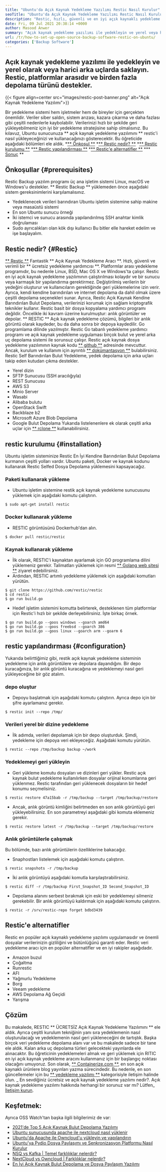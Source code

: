 ```yaml
---
title: "Ubuntu'da Açık Kaynak Yedekleme Yazılımı Restic Nasıl Kurulur" 
seoTitle: "Ubuntu'da Açık Kaynak Yedekleme Yazılımı Restic Nasıl Kurulur" 
description: "Restic, hızlı, güvenli ve en iyi açık kaynaklı yedekleme yazılımlarından biridir. AWS S3, Microsoft Azure, Google Cloud ve diğer arka uç seçeneklerini destekler." 
date: Fri, 09 Jul 2021 20:38:14 +0000
author: Masood Anwer
summary: "Açık kaynak yedekleme yazılımı ile yedekleyin ve yerel veya harici arka uçlarda saklayın. Restic, platformlar arasıdır ve birden fazla depolama türünü destekler." 
url: /tr/how-to-set-up-open-source-backup-software-restic-on-ubuntu/
categories: ['Backup Software']
---
```


## Açık kaynak yedekleme yazılımı ile yedekleyin ve yerel olarak veya harici arka uçlarda saklayın. Restic, platformlar arasıdır ve birden fazla depolama türünü destekler.

{{< figure align=center src="images/restic-post-banner.png" alt="Açık Kaynak Yedekleme Yazılımı">}}

Bir yedekleme sistemi hem işletmeler hem de bireyler için gerçekten önemlidir. Veriler siber saldırı, sistem arızası, kazara çıkarma ve daha fazlası gibi çeşitli nedenlerle kaybolabilir. Verilerinizi hızlı bir şekilde geri yükleyebilmeniz için iyi bir yedekleme stratejisine sahip olmalısınız. Bu kılavuz, Ubuntu sunucunuza ** açık kaynak yedekleme yazılımını ** restic'i nasıl yükleyeceğinizi ve kullanacağınızı gösterecektir.
Bu öğreticide aşağıdaki bölümleri ele aldık.
  *[** Önkoşul **][1]
  *[** Restic nedir? **][2]
  *[** Restic kurulumu **][3]
  *[** Restic yapılandırması **][4]
  *[** Restic'e alternatifler **][5]
  *** [Sonuç][6] **

## Önkoşullar {#prerequisites}
Restic Backup yazılım programı üç ana işletim sistemi Linux, macOS ve Windows'u destekler. ** Restic Backup ** yüklemeden önce aşağıdaki sistem gereksinimlerini karşılamalısınız.
  * Yedeklenecek verileri barındıran Ubuntu işletim sistemine sahip makine veya masaüstü sistemi
  * En son Ubuntu sunucu örneği
  * İki istemci ve sunucu arasında yapılandırılmış SSH anahtar kimlik doğrulaması
  * Sudo ayrıcalıkları olan kök dışı kullanıcı
Bu bitler elle hareket edelim ve işe başlayalım.

## Restic nedir? {#Restic}
[** Restic **][7] Fantastik ** Açık Kaynak Yedekleme Aracı **. Hızlı, güvenli ve verimli bir ** ücretsiz yedekleme yardımcısı **. Platformlar arası yedekleme programıdır, bu nedenle Linux, BSD, Mac OS X ve Windows'ta çalışır. Restic en iyi açık kaynak yedekleme yazılımının çalıştırılması kolaydır ve bir sunucu veya karmaşık bir yapılandırma gerektirmez. Değiştirilmiş verilerin bir yedeğini oluşturur ve kullanıcıların gerektiğinde geri yüklemelerine izin verir. Ayrıca, kendi kendine barındırılan ve internet depolama da dahil olmak üzere çeşitli depolama seçenekleri sunar. Ayrıca, Restic Açık Kaynak Kendine Barındırılan Bulut Depolama, verilerinizi korumak için sağlam kriptografik teknikler kullanır.
Restic basit bir dosya kopyalama yardımcı programı değildir. Öncelikle iki kavram üzerine kurulmuştur: anlık görüntüler ve depolar. ** RESTIC ** Açık kaynak yedekleme çözümü, bilgileri bir anlık görüntü olarak kaydeder, bu da daha sonra bir depoya kaydedilir. Go programlama dilinde yazılmıştır. Restic Go tabanlı yedekleme yardımcı programı ve açık kaynak yedekleme uygulaması birçok bulut ve yerel arka uç depolama sistemi ile sorunsuz çalışır. Restic açık kaynak dosya yedekleme yazılımının kaynak kodu [** github **][8] adresinde mevcuttur. Ancak, kurulum ve kullanım için ayrıntılı [** dokümantasyon **][9] bulabilirsiniz.
Restic Self Barındırılan Bulut Yedekleme, yedek depolama için arka uçları takip eden kutudan çıkma destekler.
  * Yerel dizin
  * SFTP Sunucusu (SSH aracılığıyla)
  * REST Sunucusu
  * AWS S3
  * Minio Server
  * Wasabi
  * Alibaba bulutu
  * OpenStack Swift
  * Backblaze b2
  * Microsoft Azure Blob Depolama
  * Google Bulut Depolama
Yukarıda listelenenlere ek olarak çeşitli arka uçlar için [** rclone **][10] kullanabilirsiniz.

## restic kurulumu {#installation}
Ubuntu işletim sisteminize Restic En İyi Kendine Barındırılan Bulut Depolama kurmanın çeşitli yolları vardır. Ubuntu paketi, Docker ve kaynak kodunu kullanarak Restic Selfed Dosya Depolama yüklemesini kapsayacağız.

### Paketi kullanarak yükleme
  * Ubuntu işletim sistemine restik açık kaynak yedekleme sunucusunu yüklemek için aşağıdaki komutu çalıştırın.
```
$ sudo apt-get install restic
```

### Docker kullanarak yükleme
  * RESTIC görüntüsünü Dockerhub'dan alın.
```
$ docker pull restic/restic
```

### Kaynak kullanarak yükleme
  * İlk olarak, RESTIC'i kaynaktan ayarlamak için GO programlama dilini yüklemeniz gerekir. Talimatları yüklemek için resmi [** Golang web sitesi **][11] ziyaret edebilirsiniz.
  * Ardından, RESTIC artımlı yedekleme yüklemek için aşağıdaki komutları yürütün.
```
$ git clone https://github.com/restic/restic
$ cd restic
$ go run build.go
```
  * Hedef işletim sistemini komutta belirterek, desteklenen tüm platformlar için Restic'i hızlı bir şekilde derleyebilirsiniz. İşte birkaç örnek.
```
$ go run build.go --goos windows --goarch amd64
$ go run build.go --goos freebsd --goarch 386
$ go run build.go --goos linux --goarch arm --goarm 6
```

## restic yapılandırması {#configuration}
Yukarıda belirttiğimiz gibi, restik açık kaynak yedekleme sisteminin yedekleme için anlık görüntülere ve depolara dayandığını. Bir depo kuracağınıza, bir anlık görüntü kuracağına ve yedeklemeyi nasıl geri yükleyeceğine bir göz atalım.

### depo oluştur
  * Depoyu başlatmak için aşağıdaki komutu çalıştırın. Ayrıca depo için bir şifre ayarlamanız gerekir.
```
$ restic init --repo /tmp/
```

### Verileri yerel bir dizine yedekleme
  * İlk adımda, verileri depolamak için bir depo oluşturduk. Şimdi, yedekleme için depoya veri ekleyeceğiz. Aşağıdaki komutu yürütün.
```
$ restic --repo /tmp/backup backup ~/work
```

### Yedeklemeyi geri yükleyin
  * Geri yükleme komutu dosyaları ve dizinleri geri yükler. Restic açık kaynak bulut yedekleme kullanılırken dosyalar orijinal konumlarına geri yüklenmez. Restic tarafından geri yüklenecek dosyaların bir hedef konumu seçmelisiniz.
```
$ restic restore 47a15bab -r /tmp/backup --target /tmp/backup/restore
```
  * Ancak, anlık görüntü kimliğini belirtmeden en son anlık görüntüyü geri yükleyebilirsiniz. En son parametreyi aşağıdaki gibi komuta eklemeniz gerekir.
```
$ restic restore latest -r /tmp/backup --target /tmp/backup/restore
```

### Anlık görüntülerle çalışmak
Bu bölümde, bazı anlık görüntülerin özelliklerine bakacağız.
  * Snaphostları listelemek için aşağıdaki komutu çalıştırın.
```
$ restic snapshots -r /tmp/backup
```
  * İki anlık görüntüyü aşağıdaki komutla karşılaştırabilirsiniz.
```
$ restic diff -r /tmp/backup First_Snapshot_ID Second_Snapshot_ID
```
  * Depolama alanını serbest bırakmak için eski bir yedeklemeyi silmeniz gerekebilir. Bir anlık görüntüyü kaldırmak için aşağıdaki komutu çalıştırın.
```
$ restic -r /srv/restic-repo forget bdbd3439
```

## Restic'e alternatifler
Restic en popüler açık kaynaklı yedekleme yazılımı uygulamasıdır ve önemli dosyalar verilerinizin gizliliğini ve bütünlüğünü garanti eder. Restic veri yedekleme aracı için en popüler alternatifler ve en iyi rakipler aşağıdadır.
  * Amazon buzul
  * Çoğaltma
  * Runrestic
  * AFI
  * Yağmurlu Yedekleme
  * Borg
  * Veeam yedekleme
  * AWS Depolama Ağ Geçidi
  * Yarışma

## Çözüm
Bu makalede, RESTIC ** ÜCRETSİZ Açık Kaynak Yedekleme Yazılımını ** ele aldık. Ayrıca çeşitli kurulum tekniğinin yanı sıra yedeklemenin nasıl oluşturulacağı ve yedeklemenin nasıl geri yükleneceğini de tartıştık. Başka birçok veri yedekleme depolama alanı var ve bu makalede sadece bir tane ele aldık. Kalan arka uç depolama türleri gelecekteki yayınlarda ele alınacaktır. Bu öğreticinin yedeklemeleri almak ve geri yüklemek için RITIC en iyi açık kaynak yedekleme aracını kullanmanız için bir başlangıç ​​noktası olacağını umuyoruz.
Son olarak, [** Containerize.com **][12], en son açık kaynaklı ürünlere blog yayınları yazma sürecindedir. Bu nedenle, en son güncellemeler için bu [** yedekleme yazılımı **][13] kategorisiyle iletişim halinde olun.
_ En sevdiğiniz ücretsiz ve açık kaynak yedekleme yazılımı nedir?. Açık kaynak yedekleme yazılımı hakkında herhangi bir sorunuz var mı? Lütfen_ [İletişim kurun][14].

## Keşfetmek:
Ayrıca OSS Watch'tan başka ilgili bilgilerimiz de var:
  * [2021'de Top 5 Açık Kaynak Bulut Depolama Yazılımı][15]
  * [Ubuntu sunucusunda apache ile nextcloud nasıl yüklenir][16]
  * [Ubuntu'da Apache ile Owncloud'u yükleyin ve yapılandırın][17]
  * [Ubuntu'ya Pydio Dosya Paylaşımı ve Senkronizasyon Platformu Nasıl Kurulur][18]
  * [NSQ vs Kafka | Temel farklılıklar nelerdir?][19]
  * [NextCloud vs Owncloud | Farklılıklar nelerdir?][20]
  * [En İyi Açık Kaynak Bulut Depolama ve Dosya Paylaşım Yazılımı][21]

  
[1]: #Prerequisites
[2]: #Restic
[3]: #Installation
[4]: #Configuration
[5]: #Alternativestorestic
[6]: #Conclusion
[7]: https://restic.net/
[8]: https://github.com/restic/restic
[9]: https://restic.readthedocs.io/
[10]: https://rclone.org/
[11]: https://golang.org/doc/install
[12]: https://containerize.com
[13]: https://blog.containerize.com/category/backup-software/
[14]: mailto:yasir.saeed@aspose.com
[15]: https://blog.containerize.com/backup-and-sync-software/top-5-open-source-cloud-storage-software-in-2021/
[16]: https://blog.containerize.com/backup-and-sync-software/how-to-install-nextcloud-with-apache-on-ubuntu-server/
[17]: https://blog.containerize.com/backup-and-sync-software/how-to-install-and-configure-owncloud-with-apache-on-ubuntu/
[18]: https://blog.containerize.com/backup-and-sync-software/how-to-install-pydio-file-sharing-and-sync-platform-on-ubuntu/
[19]: https://blog.containerize.com/backup-and-sync-software/nsq-vs-kafka-what-are-the-key-differences/
[20]: https://blog.containerize.com/backup-and-sync-software/nextcloud-vs-owncloud-what-are-the-differences/
[21]: https://products.containerize.com/backup-and-sync/
